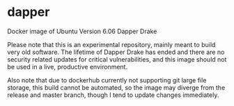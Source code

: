 # dapper
Docker image of Ubuntu Version 6.06 Dapper Drake

Please note that this is an experimental repository, mainly meant to build very old software. The lifetime of Dapper Drake has ended and there are no security related updates for critical vulnerabilities, and this image should not be used in a live, productive environment.

Also note that due to dockerhub currently not supporting git large file storage, this build cannot be automated, so the image may diverge from the release and master branch, though I tend to update changes immediately.
